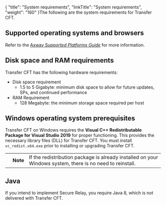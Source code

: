 {
    "title": "System requirements",
    "linkTitle": "System requirements",
    "weight": "160"
}The following are the system requirements for <span class="mc-variable axway_variables.Component_Short_Name variable">Transfer CFT</span>.

## Supported operating systems and browsers

Refer to the [<span class="mc-variable axway_variables.Company_Name variable">Axway</span> S*upported Platforms Guide*](https://docs.axway.com/bundle/Axway_Products_SupportedPlatforms_allOS_en/resource/Axway_Products_SupportedPlatforms_allOS_en.pdf) for more information.

## Disk space and RAM requirements

<span class="mc-variable axway_variables.Component_Long_Name variable">Transfer CFT</span> has the following hardware requirements:

-   Disk space requirement
    -   1.5 to 5 Gigabyte: minimum disk space to allow for future updates, SPs, and continued performance
-   RAM Requirement
    -   128 Megabyte: the minimum storage space required per host

## Windows operating system prerequisites

Transfer CFT on Windows requires the **Visual C++ Redistributable Package for Visual Studio 2019** for proper functioning. This provides the necessary library files (DLL) for Transfer CFT. You must install `vc_redist.x64.exe` prior to installing or upgrading Transfer CFT.

<table>
   <tbody>
      <tr>
         <td>         </td>
         <td><span><strong>Note</strong></span>         </td>
         <td>If the redistribution package is already installed on your Windows system, there is no need to reinstall.         </td>
      </tr>
   </tbody>
</table>

## Java

If you intend to implement Secure Relay, you require Java 8, which is not delivered with Transfer CFT.
